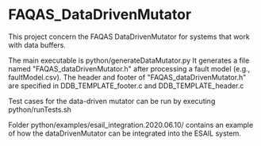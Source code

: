 # FAQAS_DataDrivenMutator

This project concern the FAQAS DataDrivenMutator for systems that work with data buffers.

The main executable is python/generateDataMutator.py
It generates a file named "FAQAS_dataDrivenMutator.h" after processing a fault model (e.g., faultModel.csv).
The header and footer of "FAQAS_dataDrivenMutator.h" are specified in DDB_TEMPLATE_footer.c and DDB_TEMPLATE_header.c

Test cases for the data-driven mutator can be run by executing python/runTests.sh

Folder python/examples/esail_integration.2020.06.10/ contains an example of how the dataDrivenMutator can be integrated into the ESAIL system.

